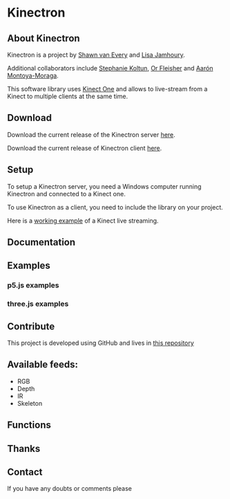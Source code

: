 # Kinectron

## About Kinectron

Kinectron is a project by [Shawn van Every](https://github.com/vanevery) and [Lisa Jamhoury](https://github.com/lisajamhoury/).

Additional collaborators include [Stephanie Koltun](https://github.com/stephkoltun), [Or Fleisher](https://github.com/juniorxsound) and [Aarón Montoya-Moraga](https://github.com/montoyamoraga).

This software library uses [Kinect One](https://en.wikipedia.org/wiki/Kinect) and allows to live-stream from a Kinect to multiple clients at the same time.

## Download

Download the current release of the Kinectron server [here](https://github.com/kinectron/kinectron/releases).

Download the current release of Kinectron client [here](https://github.com/kinectron/kinectron/releases).

## Setup

To setup a Kinectron server, you need a Windows computer running Kinectron and connected to a Kinect one.

To use Kinectron as a client, you need to include the library on your project.

Here is a [working example](LINK) of a Kinect live streaming.

## Documentation

## Examples

### p5.js examples

### three.js examples



## Contribute

This project is developed using GitHub and lives in [this repository](https://github.com/kinectron/kinectron)

## Available feeds:

* RGB
* Depth
* IR
* Skeleton

## Functions


## Thanks



## Contact

If you have any doubts or comments please
